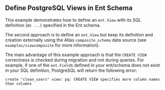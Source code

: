 ## Define PostgreSQL Views in Ent Schema

This example demonstrates how to define an `ent.View` with its SQL definition (`AS ...`) specified in the Ent schema.

The second approach is to define an `ent.View` but keep its definition and creation externally using the Atlas `composite_schema`
data source (see `examples/viewcomposite` for more information).

The main advantage of this example approach is that the `CREATE VIEW` correctness is checked during migration and not during queries.
For example, if one of the `ent.Field`s defined in your ent/schema does not exist in your SQL definition, PostgreSQL will return the
following error:

```text
create "clean_users" view: pq: CREATE VIEW specifies more column names than columns
```